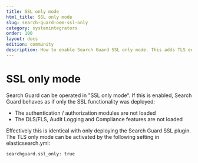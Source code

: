 ```yaml
---
title: SSL only mode
html_title: SSL only mode
slug: search-guard-oem-ssl-only
category: systemintegrators
order: 100
layout: docs
edition: community
description: How to enable Search Guard SSL only mode. This adds TLS encryption to Elasticsearch, but skips authentication and authorization.
---
```

<!---
Copyright 2018 floragunn GmbH
-->

# SSL only mode

Search Guard can be operated in "SSL only mode". If this is enabled, Search Guard behaves as if only the SSL functionality was deployed:

* The authentication / authorization modules are not loaded
* The DLS/FLS, Audit Logging and Compliance features are not loaded

Effectively this is identical with only deploying the Search Guard SSL plugin. The TLS only mode can be activated by the following setting in elasticsearch.yml:

```
searchguard.ssl_only: true
```

